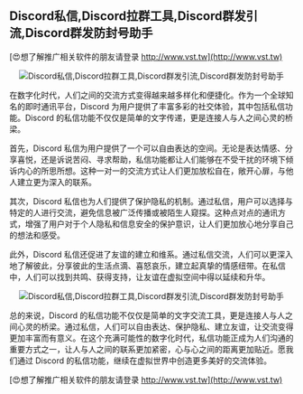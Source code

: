 ## **Discord私信,Discord拉群工具,Discord群发引流,Discord群发防封号助手**

[😍想了解推广相关软件的朋友请登录 http://www.vst.tw](http://www.vst.tw)

 <center><img src="https://vst.tw/MP4/tuiguang/png/0.png" alt="Discord私信,Discord拉群工具,Discord群发引流,Discord群发防封号助手"></center>

在数字化时代，人们之间的交流方式变得越来越多样化和便捷化。作为一个全球知名的即时通讯平台，Discord 为用户提供了丰富多彩的社交体验，其中包括私信功能。Discord 的私信功能不仅仅是简单的文字传递，更是连接人与人之间心灵的桥梁。

首先，Discord 私信为用户提供了一个可以自由表达的空间。无论是表达情感、分享喜悦，还是诉说苦闷、寻求帮助，私信功能都让人们能够在不受干扰的环境下倾诉内心的所思所想。这种一对一的交流方式让人们更加放松自在，敞开心扉，与他人建立更为深入的联系。

其次，Discord 私信也为人们提供了保护隐私的机制。通过私信，用户可以选择与特定的人进行交流，避免信息被广泛传播或被陌生人窥探。这种点对点的通讯方式，增强了用户对于个人隐私和信息安全的保护意识，让人们更加放心地分享自己的想法和感受。

此外，Discord 私信还促进了友谊的建立和维系。通过私信交流，人们可以更深入地了解彼此，分享彼此的生活点滴、喜怒哀乐，建立起真挚的情感纽带。在私信中，人们可以找到共鸣、获得支持，让友谊在虚拟空间中得以延续和升华。

 <center><img src="https://vst.tw/MP4/tuiguang/png/7.png" alt="Discord私信,Discord拉群工具,Discord群发引流,Discord群发防封号助手"></center>

总的来说，Discord 的私信功能不仅仅是简单的文字交流工具，更是连接人与人之间心灵的桥梁。通过私信，人们可以自由表达、保护隐私、建立友谊，让交流变得更加丰富而有意义。在这个充满可能性的数字化时代，私信功能正成为人们沟通的重要方式之一，让人与人之间的联系更加紧密，心与心之间的距离更加贴近。愿我们通过 Discord 的私信功能，继续在虚拟世界中创造更多美好的交流体验。

[😍想了解推广相关软件的朋友请登录 http://www.vst.tw](http://www.vst.tw)



